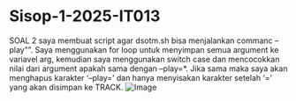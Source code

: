# Sisop-1-2025-IT013

SOAL 2
saya membuat script agar dsotm.sh bisa menjalankan commanc –play”<Track>”. Saya menggunakan for loop untuk menyimpan semua argument ke variavel arg, kemudian saya menggunakan switch case dan mencocokkan nilai dari argument apakah sama dengan –play=*. Jika sama maka saya akan menghapus karakter ‘–play=’ dan hanya menyisakan karakter setelah ‘=’ yang akan disimpan ke TRACK.
![Image](https://github.com/user-attachments/assets/31f6537f-54b3-4763-bba9-bba068cf2497)
